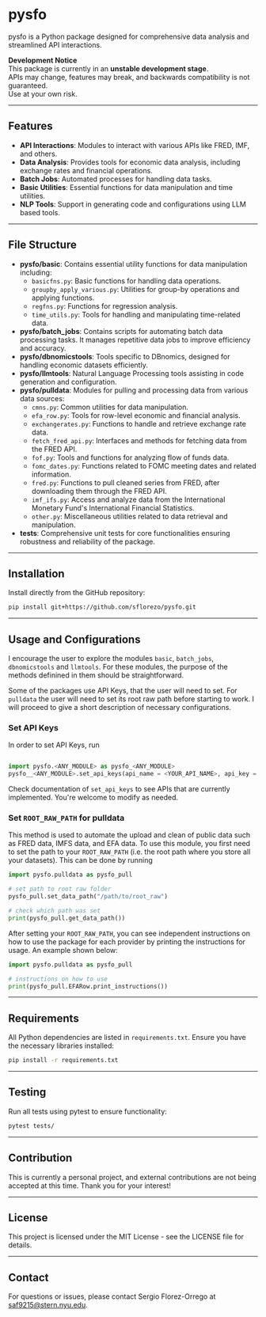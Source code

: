 # pysfo

pysfo is a Python package designed for comprehensive data analysis and streamlined API interactions.

**Development Notice**  
This package is currently in an **unstable development stage**.  
APIs may change, features may break, and backwards compatibility is not guaranteed.  
Use at your own risk.

__________
## Features

- **API Interactions**: Modules to interact with various APIs like FRED, IMF, and others.
- **Data Analysis**: Provides tools for economic data analysis, including exchange rates and financial operations.
- **Batch Jobs**: Automated processes for handling data tasks.
- **Basic Utilities**: Essential functions for data manipulation and time utilities.
- **NLP Tools**: Support in generating code and configurations using LLM based tools.

__________
## File Structure

- **pysfo/basic**: Contains essential utility functions for data manipulation including:
  - `basicfns.py`: Basic functions for handling data operations.
  - `groupby_apply_various.py`: Utilities for group-by operations and applying functions.
  - `regfns.py`: Functions for regression analysis.
  - `time_utils.py`: Tools for handling and manipulating time-related data.
- **pysfo/batch_jobs**: Contains scripts for automating batch data processing tasks. It manages repetitive data jobs to improve efficiency and accuracy.
- **pysfo/dbnomicstools**: Tools specific to DBnomics, designed for handling economic datasets efficiently.
- **pysfo/llmtools**: Natural Language Processing tools assisting in code generation and configuration.
- **pysfo/pulldata**: Modules for pulling and processing data from various data sources:
  - `cmns.py`: Common utilities for data manipulation.
  - `efa_row.py`: Tools for row-level economic and financial analysis.
  - `exchangerates.py`: Functions to handle and retrieve exchange rate data.
  - `fetch_fred_api.py`: Interfaces and methods for fetching data from the FRED API.
  - `fof.py`: Tools and functions for analyzing flow of funds data.
  - `fomc_dates.py`: Functions related to FOMC meeting dates and related information.
  - `fred.py`: Functions to pull cleaned series from FRED, after downloading them through the FRED API.
  - `imf_ifs.py`: Access and analyze data from the International Monetary Fund's International Financial Statistics.
  - `other.py`: Miscellaneous utilities related to data retrieval and manipulation.
- **tests**: Comprehensive unit tests for core functionalities ensuring robustness and reliability of the package.

__________
## Installation

Install directly from the GitHub repository:

```bash
pip install git+https://github.com/sflorezo/pysfo.git
```

__________
## Usage and Configurations

I encourage the user to explore the modules `basic`, `batch_jobs`, `dbnomicstools` and `llmtools`. For these modules, the purpose of the methods definined in them should be straightforward. 

Some of the packages use API Keys, that the user will need to set. For `pulldata` the user will need to set its root raw path before starting to work. I will proceed to give a short description of necessary configurations.

### Set API Keys

In order to set API Keys, run

```python

import pysfo.<ANY_MODULE> as pysfo_<ANY_MODULE>
pysfo__<ANY_MODULE>.set_api_keys(api_name = <YOUR_API_NAME>, api_key = <YOUR_API_KEY>)
```
Check documentation of `set_api_keys` to see APIs that are currently implemented. You're welcome to modify as needed.

### Set `ROOT_RAW_PATH` for pulldata

This method is used to automate the upload and clean of public data such as FRED data, IMFS data, and EFA data. To use this module, you first need to set the path to your `ROOT_RAW_PATH` (i.e. the root path where you store all your datasets). This can be done by running

```python
import pysfo.pulldata as pysfo_pull

# set path to root raw folder
pysfo_pull.set_data_path("/path/to/root_raw")

# check which path was set
print(pysfo_pull.get_data_path())
```

After setting your `ROOT_RAW_PATH`, you can see independent instructions on how to use the package for each provider by printing the instructions for usage. An example shown below:

```python
import pysfo.pulldata as pysfo_pull

# instructions on how to use
print(pysfo_pull.EFARow.print_instructions())
```

__________
## Requirements

All Python dependencies are listed in `requirements.txt`. Ensure you have the necessary libraries installed:

```bash
pip install -r requirements.txt
```

__________
## Testing

Run all tests using pytest to ensure functionality:

```bash
pytest tests/
```

__________
## Contribution

This is currently a personal project, and external contributions are not being accepted at this time. Thank you for your interest!

__________
## License

This project is licensed under the MIT License - see the LICENSE file for details.

__________
## Contact

For questions or issues, please contact Sergio Florez-Orrego at [saf9215@stern.nyu.edu](mailto:saf9215@stern.nyu.edu).
